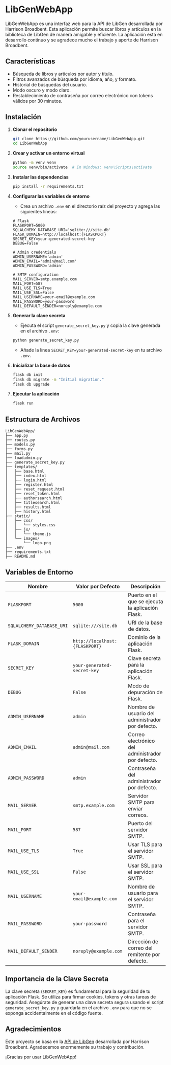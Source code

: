 # LibGenWebApp

LibGenWebApp es una interfaz web para la API de LibGen desarrollada por Harrison Broadbent. Esta aplicación permite buscar libros y artículos en la biblioteca de LibGen de manera amigable y eficiente. La aplicación está en desarrollo continuo y se agradece mucho el trabajo y aporte de Harrison Broadbent.

## Características

- Búsqueda de libros y artículos por autor y título.
- Filtros avanzados de búsqueda por idioma, año, y formato.
- Historial de búsquedas del usuario.
- Modo oscuro y modo claro.
- Restablecimiento de contraseña por correo electrónico con tokens válidos por 30 minutos.

## Instalación

1. **Clonar el repositorio**
    ```sh
    git clone https://github.com/yourusername/LibGenWebApp.git
    cd LibGenWebApp
    ```

2. **Crear y activar un entorno virtual**
    ```sh
    python -m venv venv
    source venv/bin/activate  # En Windows: venv\Scripts\activate
    ```

3. **Instalar las dependencias**
    ```sh
    pip install -r requirements.txt
    ```

4. **Configurar las variables de entorno**
   - Crea un archivo `.env` en el directorio raíz del proyecto y agrega las siguientes líneas:
   ```env
   # Flask
   FLASKPORT=5000
   SQLALCHEMY_DATABASE_URI='sqlite:///site.db'
   FLASK_DOMAIN=http://localhost:{FLASKPORT}
   SECRET_KEY=your-generated-secret-key
   DEBUG=False

   # Admin credentials
   ADMIN_USERNAME='admin'
   ADMIN_EMAIL='admin@mail.com'
   ADMIN_PASSWORD='admin'

   # SMTP configuration
   MAIL_SERVER=smtp.example.com
   MAIL_PORT=587
   MAIL_USE_TLS=True
   MAIL_USE_SSL=False
   MAIL_USERNAME=your-email@example.com
   MAIL_PASSWORD=your-password
   MAIL_DEFAULT_SENDER=noreply@example.com
   ```

5. **Generar la clave secreta**
   - Ejecuta el script `generate_secret_key.py` y copia la clave generada en el archivo `.env`:
   ```sh
   python generate_secret_key.py
   ```
   - Añade la línea `SECRET_KEY=your-generated-secret-key` en tu archivo `.env`.

6. **Inicializar la base de datos**
   ```sh
   flask db init
   flask db migrate -m "Initial migration."
   flask db upgrade
   ```

7. **Ejecutar la aplicación**
   ```sh
   flask run
   ```

## Estructura de Archivos

```plaintext
LibGenWebApp/
├── app.py
├── routes.py
├── models.py
├── forms.py
├── mail.py
├── loadadmin.py
├── generate_secret_key.py
├── templates/
│   ├── base.html
│   ├── index.html
│   ├── login.html
│   ├── register.html
│   ├── reset_request.html
│   ├── reset_token.html
│   ├── authorsearch.html
│   ├── titlesearch.html
│   ├── results.html
│   ├── history.html
├── static/
│   ├── css/
│   │   └── styles.css
│   ├── js/
│   │   └── theme.js
│   └── images/
│       └── logo.png
├── .env
├── requirements.txt
├── README.md
```

## Variables de Entorno

| Nombre                     | Valor por Defecto          | Descripción                                                |
|----------------------------|----------------------------|------------------------------------------------------------|
| `FLASKPORT`                | `5000`                     | Puerto en el que se ejecuta la aplicación Flask.           |
| `SQLALCHEMY_DATABASE_URI`  | `sqlite:///site.db`        | URI de la base de datos.                                   |
| `FLASK_DOMAIN`             | `http://localhost:{FLASKPORT}` | Dominio de la aplicación Flask.                             |
| `SECRET_KEY`               | `your-generated-secret-key` | Clave secreta para la aplicación Flask.                     |
| `DEBUG`                    | `False`                    | Modo de depuración de Flask.                               |
| `ADMIN_USERNAME`           | `admin`                    | Nombre de usuario del administrador por defecto.           |
| `ADMIN_EMAIL`              | `admin@mail.com`           | Correo electrónico del administrador por defecto.          |
| `ADMIN_PASSWORD`           | `admin`                    | Contraseña del administrador por defecto.                  |
| `MAIL_SERVER`              | `smtp.example.com`         | Servidor SMTP para enviar correos.                         |
| `MAIL_PORT`                | `587`                      | Puerto del servidor SMTP.                                  |
| `MAIL_USE_TLS`             | `True`                     | Usar TLS para el servidor SMTP.                            |
| `MAIL_USE_SSL`             | `False`                    | Usar SSL para el servidor SMTP.                            |
| `MAIL_USERNAME`            | `your-email@example.com`   | Nombre de usuario para el servidor SMTP.                   |
| `MAIL_PASSWORD`            | `your-password`            | Contraseña para el servidor SMTP.                          |
| `MAIL_DEFAULT_SENDER`      | `noreply@example.com`      | Dirección de correo del remitente por defecto.             |

## Importancia de la Clave Secreta

La clave secreta (`SECRET_KEY`) es fundamental para la seguridad de tu aplicación Flask. Se utiliza para firmar cookies, tokens y otras tareas de seguridad. Asegúrate de generar una clave secreta segura usando el script `generate_secret_key.py` y guardarla en el archivo `.env` para que no se exponga accidentalmente en el código fuente.

## Agradecimientos

Este proyecto se basa en la [API de LibGen](https://github.com/harrison-broadbent) desarrollada por Harrison Broadbent. Agradecemos enormemente su trabajo y contribución.

¡Gracias por usar LibGenWebApp!